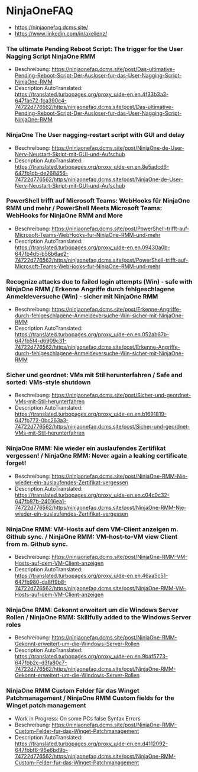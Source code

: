 # NinjaOneFAQ
- https://ninjaonefaq.dcms.site/
- https://www.linkedin.com/in/axellenz/

### The ultimate Pending Reboot Script: The trigger for the User Nagging Script NinjaOne RMM
- Beschreibung: https://ninjaonefaq.dcms.site/post/Das-ultimative-Pending-Reboot-Script-Der-Ausloser-fur-das-User-Nagging-Script-NinjaOne-RMM
- Description AutoTranslated: https://translated.turbopages.org/proxy_u/de-en.en.4f33b3a3-647fae72-fca390c4-74722d776562/https/ninjaonefaq.dcms.site/post/Das-ultimative-Pending-Reboot-Script-Der-Ausloser-fur-das-User-Nagging-Script-NinjaOne-RMM

### NinjaOne The User nagging-restart script with GUI and delay
- Beschreibung: https://ninjaonefaq.dcms.site/post/NinjaOne-de-User-Nerv-Neustart-Skript-mit-GUI-und-Aufschub
- Description AutoTranslated: https://translated.turbopages.org/proxy_u/de-en.en.8e5adcd6-647fb1db-de268456-74722d776562/https/ninjaonefaq.dcms.site/post/NinjaOne-de-User-Nerv-Neustart-Skript-mit-GUI-und-Aufschub

### PowerShell trifft auf Microsoft Teams: WebHooks für NinjaOne RMM und mehr / PowerShell Meets Microsoft Teams: WebHooks for NinjaOne RMM and More
- Beschreibung: https://ninjaonefaq.dcms.site/post/PowerShell-trifft-auf-Microsoft-Teams-WebHooks-fur-NinjaOne-RMM-und-mehr
- Description AutoTranslated: https://translated.turbopages.org/proxy_u/de-en.en.09430a0b-647fb4d5-b56b6ae2-74722d776562/https/ninjaonefaq.dcms.site/post/PowerShell-trifft-auf-Microsoft-Teams-WebHooks-fur-NinjaOne-RMM-und-mehr

### Recognize attacks due to failed login attempts (Win) - safe with NinjaOne RMM / Erkenne Angriffe durch fehlgeschlagene Anmeldeversuche (Win) - sicher mit NinjaOne RMM
- Beschreibung: https://ninjaonefaq.dcms.site/post/Erkenne-Angriffe-durch-fehlgeschlagene-Anmeldeversuche-Win-sicher-mit-NinjaOne-RMM
- Description AutoTranslated: https://translated.turbopages.org/proxy_u/de-en.en.052ab67b-647fb5f4-d6909c31-74722d776562/https/ninjaonefaq.dcms.site/post/Erkenne-Angriffe-durch-fehlgeschlagene-Anmeldeversuche-Win-sicher-mit-NinjaOne-RMM


### Sicher und geordnet: VMs mit Stil herunterfahren / Safe and sorted: VMs-style shutdown
- Beschreibung: https://ninjaonefaq.dcms.site/post/Sicher-und-geordnet-VMs-mit-Stil-herunterfahren
- Description AutoTranslated: https://translated.turbopages.org/proxy_u/de-en.en.b1691819-647fb772-0bc263a3-74722d776562/https/ninjaonefaq.dcms.site/post/Sicher-und-geordnet-VMs-mit-Stil-herunterfahren

### NinjaOne RMM: Nie wieder ein auslaufendes Zertifikat vergessen! / NinjaOne RMM: Never again a leaking certificate forget!
- Beschreibung: https://ninjaonefaq.dcms.site/post/NinjaOne-RMM-Nie-wieder-ein-auslaufendes-Zertifikat-vergessen
- Description AutoTranslated: https://translated.turbopages.org/proxy_u/de-en.en.c04c0c32-647fb87b-24016ea1-74722d776562/https/ninjaonefaq.dcms.site/post/NinjaOne-RMM-Nie-wieder-ein-auslaufendes-Zertifikat-vergessen

### NinjaOne RMM: VM-Hosts auf dem VM-Client anzeigen m. Github sync. / NinjaOne RMM: VM-host-to-VM view Client from m. Github sync.
- Beschreibung: https://ninjaonefaq.dcms.site/post/NinjaOne-RMM-VM-Hosts-auf-dem-VM-Client-anzeigen
- Description AutoTranslated: https://translated.turbopages.org/proxy_u/de-en.en.46aa5c51-647fb980-da8ff9b8-74722d776562/https/ninjaonefaq.dcms.site/post/NinjaOne-RMM-VM-Hosts-auf-dem-VM-Client-anzeigen

### NinjaOne RMM: Gekonnt erweitert um die Windows Server Rollen / NinjaOne RMM: Skillfully added to the Windows Server roles
- Beschreibung: https://ninjaonefaq.dcms.site/post/NinjaOne-RMM-Gekonnt-erweitert-um-die-Windows-Server-Rollen
- Description AutoTranslated: https://translated.turbopages.org/proxy_u/de-en.en.9baf5773-647fbb2c-d3fa80c7-74722d776562/https/ninjaonefaq.dcms.site/post/NinjaOne-RMM-Gekonnt-erweitert-um-die-Windows-Server-Rollen

### NinjaOne RMM Custom Felder für das Winget Patchmanagement / NinjaOne RMM Custom fields for the Winget patch management
- Work in Progress: On some PCs false Syntax Errors
- Beschreibung: https://ninjaonefaq.dcms.site/post/NinjaOne-RMM-Custom-Felder-fur-das-Winget-Patchmanagement
- Description AutoTranslated: https://translated.turbopages.org/proxy_u/de-en.en.d4112092-647fbbf6-96e6bd9b-74722d776562/https/ninjaonefaq.dcms.site/post/NinjaOne-RMM-Custom-Felder-fur-das-Winget-Patchmanagement
